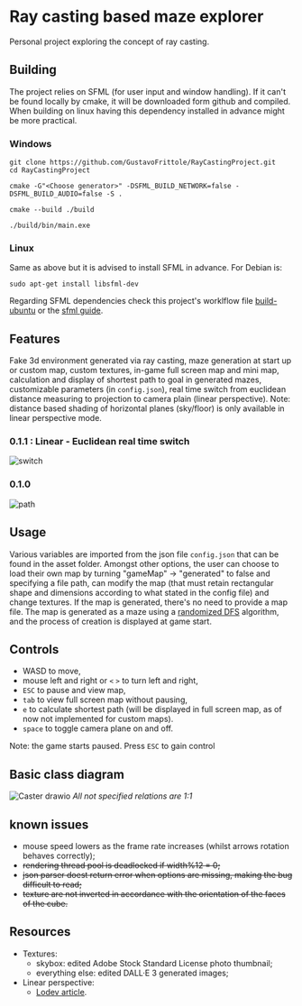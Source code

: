 
# Ray casting based maze explorer
Personal project exploring the concept of ray casting.
## Building
The project relies on SFML (for user input and window handling). If it  can't be found locally by cmake, it will be downloaded form github and compiled.
When building on linux having this dependency installed in advance might be more practical.
### Windows
```
git clone https://github.com/GustavoFrittole/RayCastingProject.git
cd RayCastingProject
```
```
cmake -G"<Choose generator>" -DSFML_BUILD_NETWORK=false -DSFML_BUILD_AUDIO=false -S .
```
```
cmake --build ./build
```
```
./build/bin/main.exe
```
### Linux 
Same as above but it is advised to install SFML in advance. For Debian is:
```
sudo apt-get install libsfml-dev
```
Regarding SFML dependencies check this project's worklflow file [build-ubuntu](https://github.com/GustavoFrittole/RayCastingProject/blob/652de14edd2ba82c59bac9e2bb2f2771dd5f1e0c/.github/workflows/test-builds.yml) or the [sfml guide](https://www.sfml-dev.org/tutorials/2.6/start-cmake.php).

## Features
Fake 3d environment generated via ray casting, maze generation at start up or custom map, custom textures, in-game full screen map and mini map, calculation and display of shortest path to goal in generated mazes, customizable parameters (in `config.json`), real time switch from euclidean distance measuring to projection to camera plain (linear perspective).
Note: distance based shading of horizontal planes (sky/floor) is only available in linear perspective mode.

### 0.1.1 : Linear - Euclidean real time switch
![switch](https://github.com/user-attachments/assets/235d9133-62e0-4de6-b666-10f7ce739400)

### 0.1.0
![path](https://github.com/user-attachments/assets/f1382797-0022-4488-bfb5-c3c704b4340b)

## Usage
Various variables are imported from the json file `config.json` that can be found in the asset folder. Amongst other options, the user can choose to load their own map by turning "gameMap" -> "generated" to false and specifying a file path, can modify the map (that must retain rectangular shape and dimensions according to what stated in the config file) and change textures. If the map is generated, there's no need to provide a map file.
The map is generated as a maze using a [randomized DFS](https://en.wikipedia.org/wiki/Maze_generation_algorithm#Randomized_depth-first_search) algorithm,
and the process of creation is displayed at game start.
## Controls
- WASD to move,
- mouse left and right or `<` `>` to turn left and right,
- `ESC` to pause and view map, 
- `tab` to view full screen map without pausing,
- `e` to calculate shortest path (will be displayed in full screen map, as of now not implemented for custom maps).
- `space` to toggle camera plane on and off.

Note: the game starts paused. Press `ESC` to gain control


## Basic class diagram
![Caster drawio](https://github.com/user-attachments/assets/6165682c-98fd-404e-9333-6a98c0315d25)
*All not specified relations are 1:1*

## known issues
- mouse speed lowers as the frame rate increases (whilst arrows rotation behaves correctly);
- ~~rendering thread pool is deadlocked if width%12 = 0;~~
- ~~json parser doest return error when options are missing, making the bug difficult to read;~~
- ~~texture are not inverted in accordance with the orientation of the faces of the cube.~~

## Resources
 - Textures:
    - skybox: edited Adobe Stock Standard License photo thumbnail;
    - everything else: edited DALL·E 3 generated images;
 - Linear perspective:
    - [Lodev article](https://lodev.org/cgtutor/raycasting.html).


